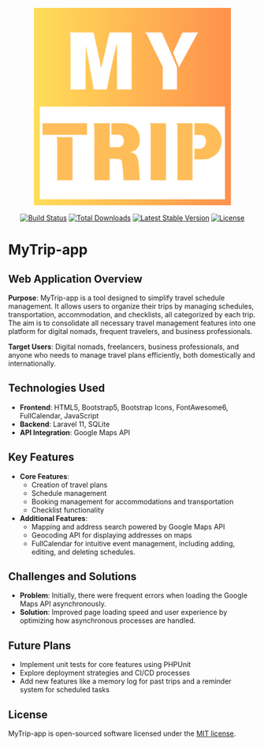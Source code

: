 <p align="center"><a href="https://mytrip-app.com" target="_blank"><img src="https://github.com/Sho-92/MyTrip-app/blob/main/public/images/logo.png?raw=true" width="400" alt="MyTrip-app Logo"></a></p>


<p align="center">
<a href="https://github.com/mytrip-app/actions"><img src="https://github.com/mytrip-app/workflows/tests/badge.svg" alt="Build Status"></a>
<a href="https://packagist.org/packages/mytrip-app/framework"><img src="https://img.shields.io/packagist/dt/mytrip-app/framework" alt="Total Downloads"></a>
<a href="https://packagist.org/packages/mytrip-app/framework"><img src="https://img.shields.io/packagist/v/mytrip-app/framework" alt="Latest Stable Version"></a>
<a href="https://packagist.org/packages/mytrip-app/framework"><img src="https://img.shields.io/packagist/l/mytrip-app/framework" alt="License"></a>
</p>

# MyTrip-app

## Web Application Overview

**Purpose**: MyTrip-app is a tool designed to simplify travel schedule management. It allows users to organize their trips by managing schedules, transportation, accommodation, and checklists, all categorized by each trip. The aim is to consolidate all necessary travel management features into one platform for digital nomads, frequent travelers, and business professionals.

**Target Users**: Digital nomads, freelancers, business professionals, and anyone who needs to manage travel plans efficiently, both domestically and internationally.

## Technologies Used

- **Frontend**: HTML5, Bootstrap5, Bootstrap Icons, FontAwesome6, FullCalendar, JavaScript
- **Backend**: Laravel 11, SQLite
- **API Integration**: Google Maps API

## Key Features

- **Core Features**: 
  - Creation of travel plans
  - Schedule management
  - Booking management for accommodations and transportation
  - Checklist functionality
- **Additional Features**: 
  - Mapping and address search powered by Google Maps API
  - Geocoding API for displaying addresses on maps
  - FullCalendar for intuitive event management, including adding, editing, and deleting schedules.

## Challenges and Solutions

- **Problem**: Initially, there were frequent errors when loading the Google Maps API asynchronously.
- **Solution**: Improved page loading speed and user experience by optimizing how asynchronous processes are handled.

## Future Plans

- Implement unit tests for core features using PHPUnit
- Explore deployment strategies and CI/CD processes
- Add new features like a memory log for past trips and a reminder system for scheduled tasks

## License

MyTrip-app is open-sourced software licensed under the [MIT license](https://opensource.org/licenses/MIT).
